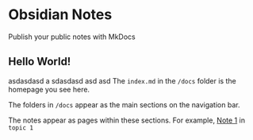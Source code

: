 # Obsidian Notes

Publish your public notes with MkDocs

## Hello World!
asdasdasd
a
sdasdasd
asd
asd
The `index.md` in the `/docs` folder is the homepage you see here.

The folders in `/docs` appear as the main sections on the navigation bar.

The notes appear as pages within these sections. For example, [Note 1](Topic-1/Note-1.md)
in `topic 1`